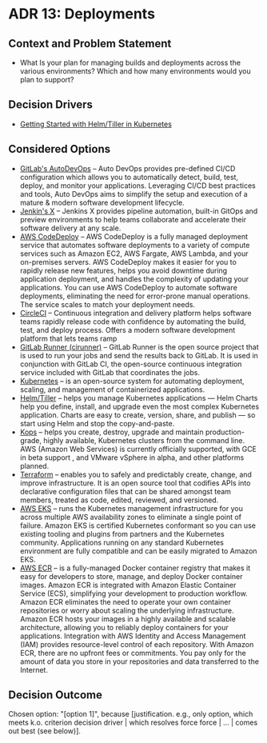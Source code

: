# ADR 13: Deployments

## Context and Problem Statement

*   What Is your plan for managing builds and deployments across the various environments? Which and how many environments would you plan to support?

## Decision Drivers <!-- optional -->

* [Getting Started with Helm/Tiller in Kubernetes](https://medium.com/@anthonyganga/getting-started-with-helm-tiller-in-kubernetes-part-one-3250aa99c6ac)

## Considered Options

*   [GitLab's AutoDevOps](https://docs.gitlab.com/ee/topics/autodevops/) – Auto DevOps provides pre-defined CI/CD configuration which allows you to automatically detect, build, test, deploy, and monitor your applications. Leveraging CI/CD best practices and tools, Auto DevOps aims to simplify the setup and execution of a mature & modern software development lifecycle.
*   [Jenkin's X](https://jenkins-x.io/) – Jenkins X provides pipeline automation, built-in GitOps and preview environments to help teams collaborate and accelerate their software delivery at any scale.
*   [AWS CodeDeploy](https://aws.amazon.com/codedeploy/) – AWS CodeDeploy is a fully managed deployment service that automates software deployments to a variety of compute services such as Amazon EC2, AWS Fargate, AWS Lambda, and your on-premises servers. AWS CodeDeploy makes it easier for you to rapidly release new features, helps you avoid downtime during application deployment, and handles the complexity of updating your applications. You can use AWS CodeDeploy to automate software deployments, eliminating the need for error-prone manual operations. The service scales to match your deployment needs.
*   [CircleCI](https://circleci.com/) – Continuous integration and delivery platform helps software teams rapidly release code with confidence by automating the build, test, and deploy process. Offers a modern software development platform that lets teams ramp
*   [GitLab Runner (cirunner)](https://docs.gitlab.com/runner/) – GitLab Runner is the open source project that is used to run your jobs and send the results back to GitLab. It is used in conjunction with GitLab CI, the open-source continuous integration service included with GitLab that coordinates the jobs.
*   [Kubernetes](kubernetes.io) – is an open-source system for automating deployment, scaling, and management of containerized applications.
*   [Helm/Tiller](https://helm.sh/) – helps you manage Kubernetes applications — Helm Charts help you define, install, and upgrade even the most complex Kubernetes application. Charts are easy to create, version, share, and publish — so start using Helm and stop the copy-and-paste.
*   [Kops](https://github.com/kubernetes/kops) – helps you create, destroy, upgrade and maintain production-grade, highly available, Kubernetes clusters from the command line. AWS (Amazon Web Services) is currently officially supported, with GCE in beta support , and VMware vSphere in alpha, and other platforms planned.
*   [Terraform](https://www.terraform.io/) – enables you to safely and predictably create, change, and improve infrastructure. It is an open source tool that codifies APIs into declarative configuration files that can be shared amongst team members, treated as code, edited, reviewed, and versioned.
*   [AWS EKS](https://aws.amazon.com/eks/) – runs the Kubernetes management infrastructure for you across multiple AWS availability zones to eliminate a single point of failure. Amazon EKS is certified Kubernetes conformant so you can use existing tooling and plugins from partners and the Kubernetes community. Applications running on any standard Kubernetes environment are fully compatible and can be easily migrated to Amazon EKS.
*   [AWS ECR](https://aws.amazon.com/ecr/) – is a fully-managed Docker container registry that makes it easy for developers to store, manage, and deploy Docker container images. Amazon ECR is integrated with Amazon Elastic Container Service (ECS), simplifying your development to production workflow. Amazon ECR eliminates the need to operate your own container repositories or worry about scaling the underlying infrastructure. Amazon ECR hosts your images in a highly available and scalable architecture, allowing you to reliably deploy containers for your applications. Integration with AWS Identity and Access Management (IAM) provides resource-level control of each repository. With Amazon ECR, there are no upfront fees or commitments. You pay only for the amount of data you store in your repositories and data transferred to the Internet.

## Decision Outcome

Chosen option: "[option 1]", because [justification. e.g., only option, which meets k.o. criterion decision driver | which resolves force force | … | comes out best (see below)].
